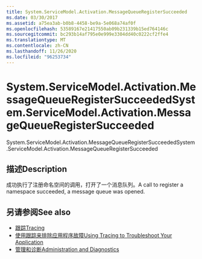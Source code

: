 ```yaml
---
title: System.ServiceModel.Activation.MessageQueueRegisterSucceeded
ms.date: 03/30/2017
ms.assetid: a75ea3ab-b0b8-4458-be9a-5e068a74af0f
ms.openlocfilehash: 53589167e21417550ab09b231339b15ed764146c
ms.sourcegitcommit: bc293b14af795e0e999e3304dd40c0222cf2ffe4
ms.translationtype: MT
ms.contentlocale: zh-CN
ms.lasthandoff: 11/26/2020
ms.locfileid: "96253734"
---
```

# <a name="systemservicemodelactivationmessagequeueregistersucceeded"></a><span data-ttu-id="24176-102">System.ServiceModel.Activation.MessageQueueRegisterSucceeded</span><span class="sxs-lookup"><span data-stu-id="24176-102">System.ServiceModel.Activation.MessageQueueRegisterSucceeded</span></span>

<span data-ttu-id="24176-103">System.ServiceModel.Activation.MessageQueueRegisterSucceeded</span><span class="sxs-lookup"><span data-stu-id="24176-103">System.ServiceModel.Activation.MessageQueueRegisterSucceeded</span></span>  
  
## <a name="description"></a><span data-ttu-id="24176-104">描述</span><span class="sxs-lookup"><span data-stu-id="24176-104">Description</span></span>  

 <span data-ttu-id="24176-105">成功执行了注册命名空间的调用，打开了一个消息队列。</span><span class="sxs-lookup"><span data-stu-id="24176-105">A call to register a namespace succeeded, a message queue was opened.</span></span>  
  
## <a name="see-also"></a><span data-ttu-id="24176-106">另请参阅</span><span class="sxs-lookup"><span data-stu-id="24176-106">See also</span></span>

- [<span data-ttu-id="24176-107">跟踪</span><span class="sxs-lookup"><span data-stu-id="24176-107">Tracing</span></span>](index.md)
- [<span data-ttu-id="24176-108">使用跟踪来排除应用程序故障</span><span class="sxs-lookup"><span data-stu-id="24176-108">Using Tracing to Troubleshoot Your Application</span></span>](using-tracing-to-troubleshoot-your-application.md)
- [<span data-ttu-id="24176-109">管理和诊断</span><span class="sxs-lookup"><span data-stu-id="24176-109">Administration and Diagnostics</span></span>](../index.md)
